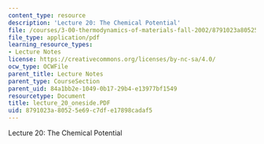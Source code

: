 ```yaml
---
content_type: resource
description: 'Lecture 20: The Chemical Potential'
file: /courses/3-00-thermodynamics-of-materials-fall-2002/8791023a80525e69c7dfe17898cadaf5_lecture_20_oneside.PDF
file_type: application/pdf
learning_resource_types:
- Lecture Notes
license: https://creativecommons.org/licenses/by-nc-sa/4.0/
ocw_type: OCWFile
parent_title: Lecture Notes
parent_type: CourseSection
parent_uid: 84a1bb2e-1049-0b17-29b4-e13977bf1549
resourcetype: Document
title: lecture_20_oneside.PDF
uid: 8791023a-8052-5e69-c7df-e17898cadaf5
---
```

Lecture 20: The Chemical Potential